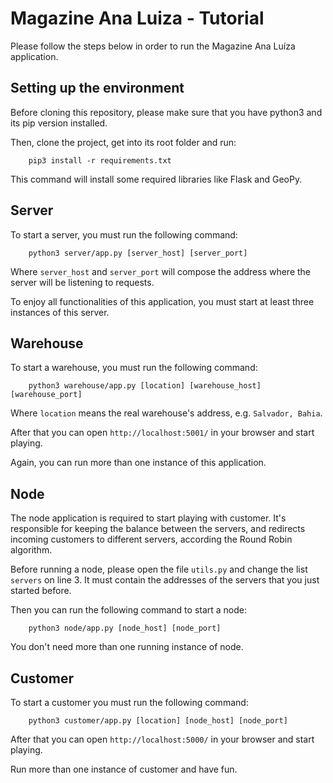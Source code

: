 # Magazine Ana Luiza - Tutorial

Please follow the steps below in order to run the Magazine Ana Luíza application.

## Setting up the environment

Before cloning this repository, please make sure that you have python3 and its pip version installed.

Then, clone the project, get into its root folder and run:

        pip3 install -r requirements.txt
        
This command will install some required libraries like Flask and GeoPy.

## Server

To start a server, you must run the following command:

        python3 server/app.py [server_host] [server_port]

Where `server_host` and `server_port` will compose the address where the server will be listening to requests. 

To enjoy all functionalities of this application, you must start at least three instances of this server.

## Warehouse

To start a warehouse, you must run the following command:

        python3 warehouse/app.py [location] [warehouse_host] [warehouse_port]
        
Where `location` means the real warehouse's address, e.g. `Salvador, Bahia`.

After that you can open `http://localhost:5001/` in your browser and start playing.

Again, you can run more than one instance of this application.

## Node

The node application is required to start playing with customer. It's responsible for keeping the balance between the servers, and redirects incoming customers to different servers, according the Round Robin algorithm.

Before running a node, please open the file `utils.py` and change the list `servers` on line 3. It must contain the addresses of the servers that you just started before.

Then you can run the following command to start a node:

        python3 node/app.py [node_host] [node_port]
        
You don't need more than one running instance of node.
        
## Customer

To start a customer you must run the following command:

        python3 customer/app.py [location] [node_host] [node_port]
        
After that you can open `http://localhost:5000/` in your browser and start playing.

Run more than one instance of customer and have fun.

